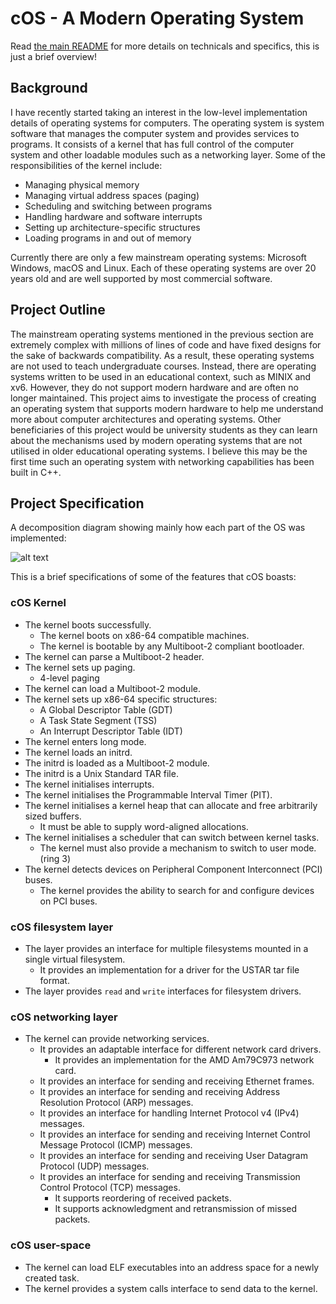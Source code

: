 # cOS - A Modern Operating System

Read [the main README](https://github.com/zaaahir/cos/README.md) for more details on technicals and specifics, this is just a brief overview!

## Background

I have recently started taking an interest in the low-level implementation details of operating systems for computers. The operating system is system software that manages the computer system and provides services to programs. It consists of a kernel that has full control of the computer system and other loadable modules such as a networking layer.
Some of the responsibilities of the kernel include:

- Managing physical memory
- Managing virtual address spaces (paging)
- Scheduling and switching between programs
- Handling hardware and software interrupts
- Setting up architecture-specific structures
- Loading programs in and out of memory

Currently there are only a few mainstream operating systems: Microsoft Windows, macOS and Linux. Each of these operating systems are over 20 years old and are well supported by most commercial software.

## Project Outline

The mainstream operating systems mentioned in the previous section are extremely complex with millions of lines of code and have fixed designs for the sake of backwards compatibility. As a result, these operating systems are not used to teach undergraduate courses. Instead, there are operating systems written to be used in an educational context, such as MINIX and xv6. However, they do not support modern hardware and are often no longer maintained.
This project aims to investigate the process of creating an operating system that supports modern hardware to help me understand more about computer architectures and operating systems. Other beneficiaries of this project would be university students as they can learn about the mechanisms used by modern operating systems that are not utilised in older educational operating systems. I believe this may be the first time such an operating system with networking capabilities has been built in C++. 

## Project Specification

A decomposition diagram showing mainly how each part of the OS was implemented:

![alt text](https://cloud-mj1nkbe6b-hack-club-bot.vercel.app/0screenshot_2024-08-20_at_10.27.35.png)

This is a brief specifications of some of the features that cOS boasts: 

### cOS Kernel

 - The kernel boots successfully.
   - The kernel boots on x86-64 compatible machines.
   - The kernel is bootable by any Multiboot-2 compliant bootloader. 
 - The kernel can parse a Multiboot-2 header.
 - The kernel sets up paging.
   - 4-level paging
 - The kernel can load a Multiboot-2 module.
 - The kernel sets up x86-64 specific structures:
   - A Global Descriptor Table (GDT)
   - A Task State Segment (TSS)
   - An Interrupt Descriptor Table (IDT)
 - The kernel enters long mode.
 - The kernel loads an initrd.
 - The initrd is loaded as a Multiboot-2 module.
 - The initrd is a Unix Standard TAR file.
 - The kernel initialises interrupts.
 - The kernel initialises the Programmable Interval Timer (PIT).
 - The kernel initialises a kernel heap that can allocate and free arbitrarily sized buffers.
   - It must be able to supply word-aligned allocations.
 - The kernel initialises a scheduler that can switch between kernel tasks.
   - The kernel must also provide a mechanism to switch to user mode. (ring 3)
 - The kernel detects devices on Peripheral Component Interconnect (PCI) buses.
   - The kernel provides the ability to search for and configure devices on PCI buses.

### cOS filesystem layer

 - The layer provides an interface for multiple filesystems mounted in a single virtual filesystem.
   - It provides an implementation for a driver for the USTAR tar file format.
 - The layer provides `read` and `write` interfaces for filesystem drivers.

### cOS networking layer

 - The kernel can provide networking services.
   - It provides an adaptable interface for different network card drivers.
     - It provides an implementation for the AMD Am79C973 network card.
   - It provides an interface for sending and receiving Ethernet frames.
   - It provides an interface for sending and receiving Address Resolution Protocol (ARP) messages.
   - It provides an interface for handling Internet Protocol v4 (IPv4) messages.
   - It provides an interface for sending and receiving Internet Control Message Protocol (ICMP) messages.
   - It provides an interface for sending and receiving User Datagram Protocol (UDP) messages.
   - It provides an interface for sending and receiving Transmission Control Protocol (TCP) messages.
     - It supports reordering of received packets.
     - It supports acknowledgment and retransmission of missed packets.

### cOS user-space

 - The kernel can load ELF executables into an address space for a newly created task.
 - The kernel provides a system calls interface to send data to the kernel.

